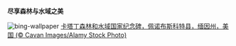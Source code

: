 
**尽享森林与水域之美**

![bing-wallpaper](https://www.bing.com/th?id=OHR.KatahdinWoods_ZH-CN0748954905_1920x1080.jpg)
[卡塔丁森林和水域国家纪念碑，佩诺布斯科特县，缅因州，美国 (© Cavan Images/Alamy Stock Photo)](https://www.bing.com/search?q=%E5%8D%A1%E5%A1%94%E4%B8%81%E6%A3%AE%E6%9E%97%E5%92%8C%E6%B0%B4%E5%9F%9F%E5%9B%BD%E5%AE%B6%E7%BA%AA%E5%BF%B5%E7%A2%91&amp;form=hpcapt&amp;mkt=zh-cn)
  